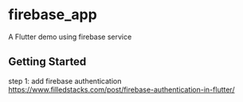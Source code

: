 # firebase_app

A Flutter demo using firebase service 

## Getting Started

step 1: add firebase authentication
https://www.filledstacks.com/post/firebase-authentication-in-flutter/
